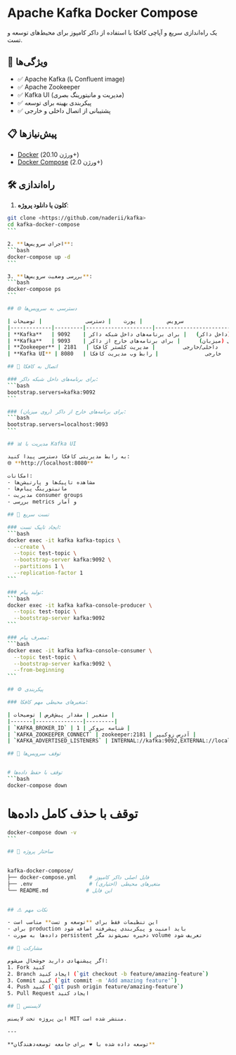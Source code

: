 # Apache Kafka Docker Compose

یک راه‌اندازی سریع و آپاچی کافکا با استفاده از داکر کامپوز برای محیط‌های توسعه و تست.

## 🚀 ویژگی‌ها

- ✅ Apache Kafka (با Confluent image)
- ✅ Apache Zookeeper
- ✅ Kafka UI (مدیریت و مانیتورینگ بصری)
- ✅ پیکربندی بهینه برای توسعه
- ✅ پشتیبانی از اتصال داخلی و خارجی

## 📋 پیش‌نیازها

- [Docker](https://docs.docker.com/get-docker/) (ورژن 20.10+)
- [Docker Compose](https://docs.docker.com/compose/install/) (ورژن 2.0+)

## 🛠️ راه‌اندازی

1. **کلون یا دانلود پروژه**:

```bash
git clone <https://github.com/naderii/kafka>
cd kafka-docker-compose
‍‍```

2. **اجرای سرویس‌ها**:
‍‍‍```bash
docker-compose up -d
‍‍‍```

3. **بررسی وضعیت سرویس‌ها**:
‍‍‍```bash
docker-compose ps
‍‍‍```

## 🌐 دسترسی به سرویس‌ها

| سرویس        | پورت    | دسترسی              | توضیحات                     |
|-------------|---------|---------------------|----------------------------|
| **Kafka**   | 9092    | داخلی (داخل داکر)   | برای برنامه‌های داخل شبکه داکر |
| **Kafka**   | 9093    | خارجی (میزبان)      | برای برنامه‌های خارج از داکر  |
| **Zookeeper** | 2181   | داخلی/خارجی         | مدیریت کلستر کافکا          |
| **Kafka UI** | 8080   | خارجی               | رابط وب مدیریت کافکا        |

## 🔌 اتصال به کافکا

### برای برنامه‌های داخل شبکه داکر:
‍‍‍```bash
bootstrap.servers=kafka:9092
‍‍‍```

### برای برنامه‌های خارج از داکر (روی میزبان):
‍‍‍```bash
bootstrap.servers=localhost:9093
‍‍‍```

## 📊 مدیریت با Kafka UI

به رابط مدیریتی کافکا دسترسی پیدا کنید:  
🌐 **http://localhost:8080**

امکانات:
- مشاهده تاپیک‌ها و پارتیشن‌ها
- مانیتورینگ پیام‌ها
- مدیریت consumer groups
- بررسی metrics و آمار

## 🧪 تست سریع

### ایجاد تاپیک تست:
‍‍‍```bash
docker exec -it kafka kafka-topics \
  --create \
  --topic test-topic \
  --bootstrap-server kafka:9092 \
  --partitions 1 \
  --replication-factor 1
‍‍‍```

### تولید پیام:
‍‍‍```bash
docker exec -it kafka kafka-console-producer \
  --topic test-topic \
  --bootstrap-server kafka:9092
‍‍‍```

### مصرف پیام:
‍‍‍```bash
docker exec -it kafka kafka-console-consumer \
  --topic test-topic \
  --bootstrap-server kafka:9092 \
  --from-beginning
‍‍‍```

## ⚙️ پیکربندی

### متغیرهای محیطی مهم کافکا:

| متغیر | مقدار پیش‌فرض | توضیحات |
|-------|---------------|---------|
| `KAFKA_BROKER_ID` | 1 | شناسه بروکر |
| `KAFKA_ZOOKEEPER_CONNECT` | zookeeper:2181 | آدرس زوکیپر |
| `KAFKA_ADVERTISED_LISTENERS` | INTERNAL://kafka:9092,EXTERNAL://localhost:9093 | لیست‌کننده‌ها |

## 🛑 توقف سرویس‌ها


# توقف با حفظ داده‌ها
```bash
docker-compose down
```
# توقف با حذف کامل داده‌ها
```bash
docker-compose down -v
‍‍‍```

## 📁 ساختار پروژه

‍‍‍
kafka-docker-compose/
├── docker-compose.yml    # فایل اصلی داکر کامپوز
├── .env                  # متغیرهای محیطی (اختیاری)
└── README.md            # این فایل
‍‍‍

## ⚠️ نکات مهم

- این تنظیمات فقط برای **توسعه و تست** مناسب است
- برای production باید امنیت و پیکربندی پیشرفته اضافه شود
- داده‌ها به صورت persistent ذخیره نمی‌شوند مگر volume تعریف شود

## 🤝 مشارکت

اگر پیشنهادی دارید خوشحال می‌شوم:
1. Fork کنید
2. Branch ایجاد کنید (`git checkout -b feature/amazing-feature`)
3. Commit کنید (`git commit -m 'Add amazing feature'`)
4. Push کنید (`git push origin feature/amazing-feature`)
5. Pull Request ایجاد کنید

## 📜 لایسنس

این پروژه تحت لایسنس MIT منتشر شده است.

---

**توسعه داده شده با ❤️ برای جامعه توسعه‌دهندگان**